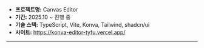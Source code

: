 - **프로젝트명:** Canvas Editor
- **기간:** 2025.10 ~ 진행 중
- **기술 스택:** TypeScript, Vite, Konva, Tailwind, shadcn/ui
- **사이트:** https://konva-editor-tyfu.vercel.app/

---
